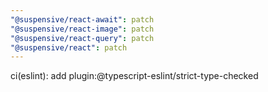 ```yaml
---
"@suspensive/react-await": patch
"@suspensive/react-image": patch
"@suspensive/react-query": patch
"@suspensive/react": patch
---
```


ci(eslint): add plugin:@typescript-eslint/strict-type-checked
